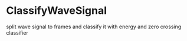 # ClassifyWaveSignal
split wave signal to frames and classify it with energy and zero crossing classifier 
